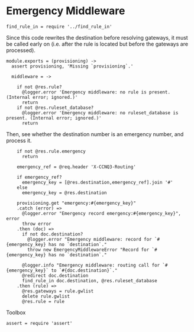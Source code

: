 Emergency Middleware
====================

    find_rule_in = require '../find_rule_in'

Since this code rewrites the destination before resolving gateways, it must be called early on (i.e. after the rule is located but before the gateways are processed).

    module.exports = (provisioning) ->
      assert provisioning, 'Missing `provisioning`.'

      middleware = ->

        if not @res.rule?
          @logger.error 'Emergency middleware: no rule is present. (Internal error; ignored.)'
          return
        if not @res.ruleset_database?
          @logger.error 'Emergency middleware: no ruleset_database is present. (Internal error; ignored.)'
          return

Then, see whether the destination number is an emergency number, and process it.

        if not @res.rule.emergency
          return

        emergency_ref = @req.header 'X-CCNQ3-Routing'

        if emergency_ref?
          emergency_key = [@res.destination,emergency_ref].join '#'
        else
          emergency_key = @res.destination

        provisioning.get "emergency:#{emergency_key}"
        .catch (error) =>
          @logger.error "Emergency record emergency:#{emergency_key}", error
          throw error
        .then (doc) =>
          if not doc.destination?
            @logger.error "Emergency middleware: record for `#{emergency_key} has no `destination`."
            throw new EmergencyMiddlewareError "Record for `#{emergency_key} has no `destination`."

          @logger.info "Emergency middleware: routing call for `#{emergency_key}` to `#{doc.destination}`."
          @redirect doc.destination
          find_rule_in doc.destination, @res.ruleset_database
        .then (rule) =>
          @res.gateways = rule.gwlist
          delete rule.gwlist
          @res.rule = rule

Toolbox

    assert = require 'assert'
